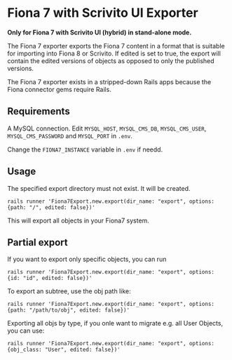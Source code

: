 # Fiona 7 with Scrivito UI Exporter

**Only for Fiona 7 with Scrivito UI (hybrid) in stand-alone mode.**

The Fiona 7 exporter exports the Fiona 7 content in a format that is suitable for importing into
Fiona 8 or Scrivito. If edited is set to true, the export will contain the edited versions of
objects as opposed to only the published versions.

The Fiona 7 exporter exists in a stripped-down Rails apps because the Fiona connector gems require
Rails.

## Requirements

A MySQL connection. Edit `MYSQL_HOST`, `MYSQL_CMS_DB`, `MYSQL_CMS_USER`, `MYSQL_CMS_PASSWORD` and `MYSQL_PORT` in
`.env`.

Change the `FIONA7_INSTANCE` variable in `.env` if needd.

## Usage

The specified export directory must not exist. It will be created.

```shell
rails runner 'Fiona7Export.new.export(dir_name: "export", options: {path: "/", edited: false})'
```

This will export all objects in your Fiona7 system.

## Partial export

If you want to export only specific objects, you can run

```shell
rails runner 'Fiona7Export.new.export(dir_name: "export", options: {id: "id", edited: false})'
```

To export an subtree, use the obj path like:

```shell
rails runner 'Fiona7Export.new.export(dir_name: "export", options: {path: "/path/to/obj", edited: false})'
```

Exporting all objs by type, if you onle want to migrate e.g. all User Objects, you can use:

```shell
rails runner 'Fiona7Export.new.export(dir_name: "export", options: {obj_class: "User", edited: false})'
```

